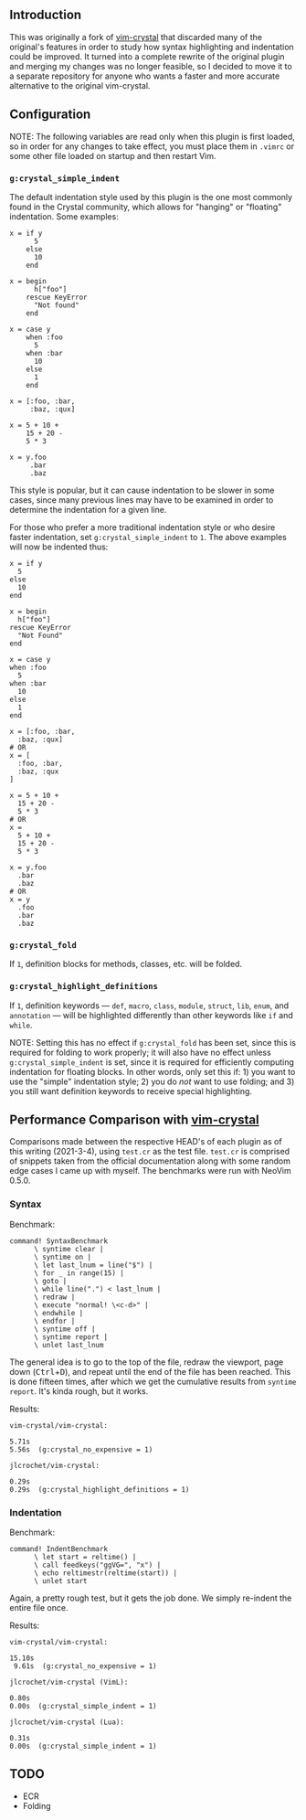 ## Introduction

This was originally a fork of [vim-crystal](https://github.com/vim-crystal/vim-crystal) that discarded many of the original's features in order to study how syntax highlighting and indentation could be improved. It turned into a complete rewrite of the original plugin and merging my changes was no longer feasible, so I decided to move it to a separate repository for anyone who wants a faster and more accurate alternative to the original vim-crystal.

## Configuration

NOTE: The following variables are read only when this plugin is first loaded, so in order for any changes to take effect, you must place them in `.vimrc` or some other file loaded on startup and then restart Vim.

### `g:crystal_simple_indent`

The default indentation style used by this plugin is the one most commonly found in the Crystal community, which allows for "hanging" or "floating" indentation. Some examples:

```
x = if y
      5
    else
      10
    end

x = begin
      h["foo"]
    rescue KeyError
      "Not found"
    end

x = case y
    when :foo
      5
    when :bar
      10
    else
      1
    end

x = [:foo, :bar,
     :baz, :qux]

x = 5 + 10 +
    15 + 20 -
    5 * 3

x = y.foo
     .bar
     .baz
```

This style is popular, but it can cause indentation to be slower in some cases, since many previous lines may have to be examined in order to determine the indentation for a given line.

For those who prefer a more traditional indentation style or who desire faster indentation, set `g:crystal_simple_indent` to `1`. The above examples will now be indented thus:

```
x = if y
  5
else
  10
end

x = begin
  h["foo"]
rescue KeyError
  "Not Found"
end

x = case y
when :foo
  5
when :bar
  10
else
  1
end

x = [:foo, :bar,
  :baz, :qux]
# OR
x = [
  :foo, :bar,
  :baz, :qux
]

x = 5 + 10 +
  15 + 20 -
  5 * 3
# OR
x =
  5 + 10 +
  15 + 20 -
  5 * 3

x = y.foo
  .bar
  .baz
# OR
x = y
  .foo
  .bar
  .baz
```

### `g:crystal_fold`

If `1`, definition blocks for methods, classes, etc. will be folded.

### `g:crystal_highlight_definitions`

If `1`, definition keywords &mdash; `def`, `macro`, `class`, `module`, `struct`, `lib`, `enum`, and `annotation` &mdash; will be highlighted differently than other keywords like `if` and `while`.

NOTE: Setting this has no effect if `g:crystal_fold` has been set, since this is required for folding to work properly; it will also have no effect unless `g:crystal_simple_indent` is set, since it is required for efficiently computing indentation for floating blocks. In other words, only set this if: 1) you want to use the "simple" indentation style; 2) you do _not_ want to use folding; and 3) you still want definition keywords to receive special highlighting.

## Performance Comparison with [vim-crystal](https://github.com/vim-crystal/vim-crystal)

Comparisons made between the respective HEAD's of each plugin as of this writing (2021-3-4), using `test.cr` as the test file. `test.cr` is comprised of snippets taken from the official documentation along with some random edge cases I came up with myself. The benchmarks were run with NeoVim 0.5.0.

### Syntax

Benchmark:

    command! SyntaxBenchmark
          \ syntime clear |
          \ syntime on |
          \ let last_lnum = line("$") |
          \ for _ in range(15) |
          \ goto |
          \ while line(".") < last_lnum |
          \ redraw |
          \ execute "normal! \<c-d>" |
          \ endwhile |
          \ endfor |
          \ syntime off |
          \ syntime report |
          \ unlet last_lnum

The general idea is to go to the top of the file, redraw the viewport, page down (<kbd>Ctrl</kbd>+<kbd>D</kbd>), and repeat until the end of the file has been reached. This is done fifteen times, after which we get the cumulative results from `syntime report`. It's kinda rough, but it works.

Results:

    vim-crystal/vim-crystal:

    5.71s
    5.56s  (g:crystal_no_expensive = 1)

    jlcrochet/vim-crystal:

    0.29s
    0.29s  (g:crystal_highlight_definitions = 1)

### Indentation

Benchmark:

    command! IndentBenchmark
          \ let start = reltime() |
          \ call feedkeys("ggVG=", "x") |
          \ echo reltimestr(reltime(start)) |
          \ unlet start

Again, a pretty rough test, but it gets the job done. We simply re-indent the entire file once.

Results:

    vim-crystal/vim-crystal:

    15.10s
     9.61s  (g:crystal_no_expensive = 1)

    jlcrochet/vim-crystal (VimL):

    0.80s
    0.00s  (g:crystal_simple_indent = 1)

    jlcrochet/vim-crystal (Lua):

    0.31s
    0.00s  (g:crystal_simple_indent = 1)

## TODO

* ECR
* Folding
